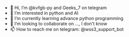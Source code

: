 - 👋 Hi, I’m @kvfgb-py and Geeks_7 on telegram
- 👀 I’m interested in python and AI
- 🌱 I’m currently learning advance python programming 
- 💞️ I’m looking to collaborate on ..., I don't know 
- 📫 How to reach me on telegram: @wss3_support_bot

<!---
kvfgb-py/kvfgb-py is a ✨ special ✨ repository because its `README.md` (this file) appears on your GitHub profile.
You can click the Preview link to take a look at your changes.
--->
